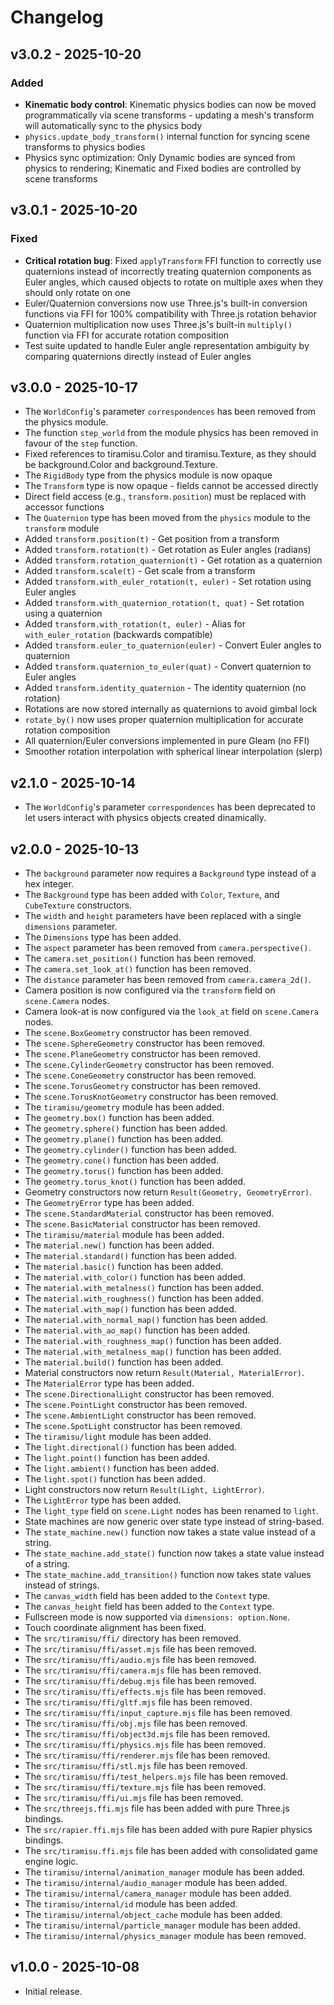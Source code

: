 # Changelog

## v3.0.2 - 2025-10-20

### Added
- **Kinematic body control**: Kinematic physics bodies can now be moved programmatically via scene transforms - updating a mesh's transform will automatically sync to the physics body
- `physics.update_body_transform()` internal function for syncing scene transforms to physics bodies
- Physics sync optimization: Only Dynamic bodies are synced from physics to rendering; Kinematic and Fixed bodies are controlled by scene transforms

## v3.0.1 - 2025-10-20

### Fixed
- **Critical rotation bug**: Fixed `applyTransform` FFI function to correctly use quaternions instead of incorrectly treating quaternion components as Euler angles, which caused objects to rotate on multiple axes when they should only rotate on one
- Euler/Quaternion conversions now use Three.js's built-in conversion functions via FFI for 100% compatibility with Three.js rotation behavior
- Quaternion multiplication now uses Three.js's built-in `multiply()` function via FFI for accurate rotation composition
- Test suite updated to handle Euler angle representation ambiguity by comparing quaternions directly instead of Euler angles

## v3.0.0 - 2025-10-17

- The `WorldConfig`'s parameter `correspondences` has been removed from the physics module.
- The function `step_world` from the module physics has been removed in favour of the `step` function.
- Fixed references to tiramisu.Color and tiramisu.Texture, as they should be background.Color and background.Texture.
- The `RigidBody` type from the physics module is now opaque 
- The `Transform` type is now opaque - fields cannot be accessed directly
- Direct field access (e.g., `transform.position`) must be replaced with accessor functions
- The `Quaternion` type has been moved from the `physics` module to the `transform` module
- Added `transform.position(t)` - Get position from a transform
- Added `transform.rotation(t)` - Get rotation as Euler angles (radians)
- Added `transform.rotation_quaternion(t)` - Get rotation as a quaternion
- Added `transform.scale(t)` - Get scale from a transform
- Added `transform.with_euler_rotation(t, euler)` - Set rotation using Euler angles
- Added `transform.with_quaternion_rotation(t, quat)` - Set rotation using a quaternion
- Added `transform.with_rotation(t, euler)` - Alias for `with_euler_rotation` (backwards compatible)
- Added `transform.euler_to_quaternion(euler)` - Convert Euler angles to quaternion
- Added `transform.quaternion_to_euler(quat)` - Convert quaternion to Euler angles
- Added `transform.identity_quaternion` - The identity quaternion (no rotation)
- Rotations are now stored internally as quaternions to avoid gimbal lock
- `rotate_by()` now uses proper quaternion multiplication for accurate rotation composition
- All quaternion/Euler conversions implemented in pure Gleam (no FFI)
- Smoother rotation interpolation with spherical linear interpolation (slerp)


## v2.1.0 - 2025-10-14

- The `WorldConfig`'s parameter `correspondences` has been deprecated to let users interact with physics objects created dinamically.

## v2.0.0 - 2025-10-13

- The `background` parameter now requires a `Background` type instead of a hex integer.
- The `Background` type has been added with `Color`, `Texture`, and `CubeTexture` constructors.
- The `width` and `height` parameters have been replaced with a single `dimensions` parameter.
- The `Dimensions` type has been added.
- The `aspect` parameter has been removed from `camera.perspective()`.
- The `camera.set_position()` function has been removed.
- The `camera.set_look_at()` function has been removed.
- The `distance` parameter has been removed from `camera.camera_2d()`.
- Camera position is now configured via the `transform` field on `scene.Camera` nodes.
- Camera look-at is now configured via the `look_at` field on `scene.Camera` nodes.
- The `scene.BoxGeometry` constructor has been removed.
- The `scene.SphereGeometry` constructor has been removed.
- The `scene.PlaneGeometry` constructor has been removed.
- The `scene.CylinderGeometry` constructor has been removed.
- The `scene.ConeGeometry` constructor has been removed.
- The `scene.TorusGeometry` constructor has been removed.
- The `scene.TorusKnotGeometry` constructor has been removed.
- The `tiramisu/geometry` module has been added.
- The `geometry.box()` function has been added.
- The `geometry.sphere()` function has been added.
- The `geometry.plane()` function has been added.
- The `geometry.cylinder()` function has been added.
- The `geometry.cone()` function has been added.
- The `geometry.torus()` function has been added.
- The `geometry.torus_knot()` function has been added.
- Geometry constructors now return `Result(Geometry, GeometryError)`.
- The `GeometryError` type has been added.
- The `scene.StandardMaterial` constructor has been removed.
- The `scene.BasicMaterial` constructor has been removed.
- The `tiramisu/material` module has been added.
- The `material.new()` function has been added.
- The `material.standard()` function has been added.
- The `material.basic()` function has been added.
- The `material.with_color()` function has been added.
- The `material.with_metalness()` function has been added.
- The `material.with_roughness()` function has been added.
- The `material.with_map()` function has been added.
- The `material.with_normal_map()` function has been added.
- The `material.with_ao_map()` function has been added.
- The `material.with_roughness_map()` function has been added.
- The `material.with_metalness_map()` function has been added.
- The `material.build()` function has been added.
- Material constructors now return `Result(Material, MaterialError)`.
- The `MaterialError` type has been added.
- The `scene.DirectionalLight` constructor has been removed.
- The `scene.PointLight` constructor has been removed.
- The `scene.AmbientLight` constructor has been removed.
- The `scene.SpotLight` constructor has been removed.
- The `tiramisu/light` module has been added.
- The `light.directional()` function has been added.
- The `light.point()` function has been added.
- The `light.ambient()` function has been added.
- The `light.spot()` function has been added.
- Light constructors now return `Result(Light, LightError)`.
- The `LightError` type has been added.
- The `light_type` field on `scene.Light` nodes has been renamed to `light`.
- State machines are now generic over state type instead of string-based.
- The `state_machine.new()` function now takes a state value instead of a string.
- The `state_machine.add_state()` function now takes a state value instead of a string.
- The `state_machine.add_transition()` function now takes state values instead of strings.
- The `canvas_width` field has been added to the `Context` type.
- The `canvas_height` field has been added to the `Context` type.
- Fullscreen mode is now supported via `dimensions: option.None`.
- Touch coordinate alignment has been fixed.
- The `src/tiramisu/ffi/` directory has been removed.
- The `src/tiramisu/ffi/asset.mjs` file has been removed.
- The `src/tiramisu/ffi/audio.mjs` file has been removed.
- The `src/tiramisu/ffi/camera.mjs` file has been removed.
- The `src/tiramisu/ffi/debug.mjs` file has been removed.
- The `src/tiramisu/ffi/effects.mjs` file has been removed.
- The `src/tiramisu/ffi/gltf.mjs` file has been removed.
- The `src/tiramisu/ffi/input_capture.mjs` file has been removed.
- The `src/tiramisu/ffi/obj.mjs` file has been removed.
- The `src/tiramisu/ffi/object3d.mjs` file has been removed.
- The `src/tiramisu/ffi/physics.mjs` file has been removed.
- The `src/tiramisu/ffi/renderer.mjs` file has been removed.
- The `src/tiramisu/ffi/stl.mjs` file has been removed.
- The `src/tiramisu/ffi/test_helpers.mjs` file has been removed.
- The `src/tiramisu/ffi/texture.mjs` file has been removed.
- The `src/tiramisu/ffi/ui.mjs` file has been removed.
- The `src/threejs.ffi.mjs` file has been added with pure Three.js bindings.
- The `src/rapier.ffi.mjs` file has been added with pure Rapier physics bindings.
- The `src/tiramisu.ffi.mjs` file has been added with consolidated game engine logic.
- The `tiramisu/internal/animation_manager` module has been added.
- The `tiramisu/internal/audio_manager` module has been added.
- The `tiramisu/internal/camera_manager` module has been added.
- The `tiramisu/internal/id` module has been added.
- The `tiramisu/internal/object_cache` module has been added.
- The `tiramisu/internal/particle_manager` module has been added.
- The `tiramisu/internal/physics_manager` module has been removed.

## v1.0.0 - 2025-10-08

- Initial release.
